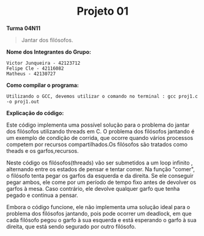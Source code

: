<h1 align="center"> Projeto 01 </h1>

**Turma 04N11**


> Jantar dos filósofos.



**Nome dos Integrantes do Grupo:**

```
Victor Junqueira - 42123712
Felipe Cle - 42116082
Matheus - 42130727

```

**Como compilar o programa:**

```
Utilizando o GCC, devemos utilizar o comando no terminal : gcc proj1.c -o proj1.out

```

**Explicação do código:**

Este código implementa uma possível solução para o problema do jantar dos filósofos utilizando threads em C. O problema dos filósofos jantando é um exemplo de condição de corrida, que ocorre quando vários processos competem por recursos compartilhados.Os filósofos são tratados como theads e os garfos,recursos.

Neste código os filósofos(threads) vão ser submetidos a um loop infinito , alternando entre os estados de pensar e tentar comer. Na função "comer", o filósofo tenta pegar os garfos da esquerda e da direita. Se ele conseguir pegar ambos, ele come por um período de tempo fixo antes de devolver os garfos à mesa. Caso contrário, ele devolve qualquer garfo que tenha pegado e continua a pensar.

Embora o código funcione, ele não implementa uma solução ideal para o problema dos filósofos jantando, pois pode ocorrer um deadlock, em que cada filósofo pegou o garfo à sua esquerda e está esperando o garfo à sua direita, que está sendo segurado por outro filósofo.
